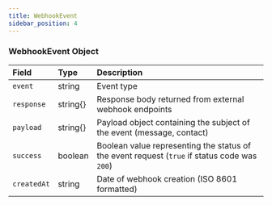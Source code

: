 ```yaml
---
title: WebhookEvent
sidebar_position: 4
---
```


### WebhookEvent Object

| Field       | Type     | Description                                                                                  |
| :---------- | :------- | :------------------------------------------------------------------------------------------- |
| `event`     | string   | Event type                                                                                   |
| `response`  | string{} | Response body returned from external webhook endpoints                                       |
| `payload`   | string{} | Payload object containing the subject of the event (message, contact)                        |
| `success`   | boolean  | Boolean value representing the status of the event request (`true` if status code was `200`) |
| `createdAt` | string   | Date of webhook creation (ISO 8601 formatted)                                                |
